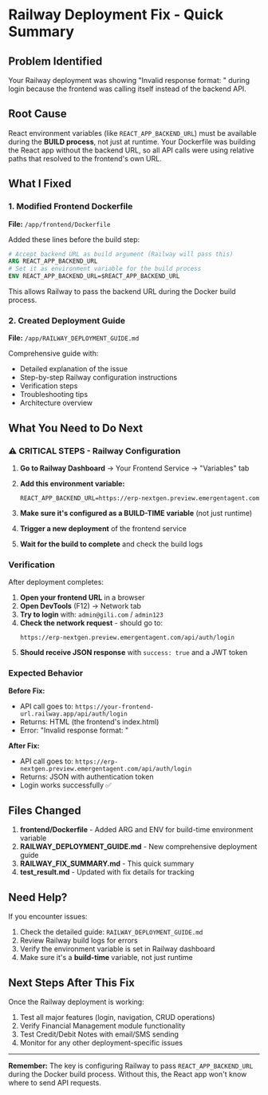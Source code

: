 # Railway Deployment Fix - Quick Summary

## Problem Identified
Your Railway deployment was showing "Invalid response format: <!doctype html>" during login because the frontend was calling itself instead of the backend API.

## Root Cause
React environment variables (like `REACT_APP_BACKEND_URL`) must be available during the **BUILD process**, not just at runtime. Your Dockerfile was building the React app without the backend URL, so all API calls were using relative paths that resolved to the frontend's own URL.

## What I Fixed

### 1. Modified Frontend Dockerfile
**File:** `/app/frontend/Dockerfile`

Added these lines before the build step:
```dockerfile
# Accept backend URL as build argument (Railway will pass this)
ARG REACT_APP_BACKEND_URL
# Set it as environment variable for the build process
ENV REACT_APP_BACKEND_URL=$REACT_APP_BACKEND_URL
```

This allows Railway to pass the backend URL during the Docker build process.

### 2. Created Deployment Guide
**File:** `/app/RAILWAY_DEPLOYMENT_GUIDE.md`

Comprehensive guide with:
- Detailed explanation of the issue
- Step-by-step Railway configuration instructions
- Verification steps
- Troubleshooting tips
- Architecture overview

## What You Need to Do Next

### ⚠️ CRITICAL STEPS - Railway Configuration

1. **Go to Railway Dashboard** → Your Frontend Service → "Variables" tab

2. **Add this environment variable:**
   ```
   REACT_APP_BACKEND_URL=https://erp-nextgen.preview.emergentagent.com
   ```
   
3. **Make sure it's configured as a BUILD-TIME variable** (not just runtime)

4. **Trigger a new deployment** of the frontend service

5. **Wait for the build to complete** and check the build logs

### Verification

After deployment completes:

1. **Open your frontend URL** in a browser
2. **Open DevTools** (F12) → Network tab
3. **Try to login** with: `admin@gili.com` / `admin123`
4. **Check the network request** - should go to:
   ```
   https://erp-nextgen.preview.emergentagent.com/api/auth/login
   ```
5. **Should receive JSON response** with `success: true` and a JWT token

### Expected Behavior

**Before Fix:**
- API call goes to: `https://your-frontend-url.railway.app/api/auth/login`
- Returns: HTML (the frontend's index.html)
- Error: "Invalid response format: <!doctype html>"

**After Fix:**
- API call goes to: `https://erp-nextgen.preview.emergentagent.com/api/auth/login`
- Returns: JSON with authentication token
- Login works successfully ✅

## Files Changed

1. **frontend/Dockerfile** - Added ARG and ENV for build-time environment variable
2. **RAILWAY_DEPLOYMENT_GUIDE.md** - New comprehensive deployment guide
3. **RAILWAY_FIX_SUMMARY.md** - This quick summary
4. **test_result.md** - Updated with fix details for tracking

## Need Help?

If you encounter issues:
1. Check the detailed guide: `RAILWAY_DEPLOYMENT_GUIDE.md`
2. Review Railway build logs for errors
3. Verify the environment variable is set in Railway dashboard
4. Make sure it's a **build-time** variable, not just runtime

## Next Steps After This Fix

Once the Railway deployment is working:
1. Test all major features (login, navigation, CRUD operations)
2. Verify Financial Management module functionality
3. Test Credit/Debit Notes with email/SMS sending
4. Monitor for any other deployment-specific issues

---

**Remember:** The key is configuring Railway to pass `REACT_APP_BACKEND_URL` during the Docker build process. Without this, the React app won't know where to send API requests.
